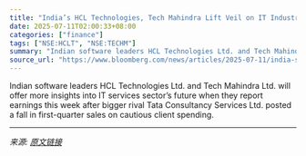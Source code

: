 ```yaml
---
title: "India’s HCL Technologies, Tech Mahindra Lift Veil on IT Industry Outlook"
date: 2025-07-11T02:00:33+08:00
categories: ["finance"]
tags: ["NSE:HCLT", "NSE:TECHM"]
summary: "Indian software leaders HCL Technologies Ltd. and Tech Mahindra Ltd. will offer more insights into IT services sector’s future when they report earnings this week after bigger rival Tata Consultancy S"
source_url: "https://www.bloomberg.com/news/articles/2025-07-11/india-s-hcl-technologies-tech-mahindra-lift-veil-on-it-industry-outlook"
---
```


Indian software leaders HCL Technologies Ltd. and Tech Mahindra Ltd. will offer more insights into IT services sector’s future when they report earnings this week after bigger rival Tata Consultancy Services Ltd. posted a fall in first-quarter sales on cautious client spending.

---

*来源: [原文链接](https://www.bloomberg.com/news/articles/2025-07-11/india-s-hcl-technologies-tech-mahindra-lift-veil-on-it-industry-outlook)*
